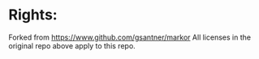 # Rights:
Forked from https://www.github.com/gsantner/markor
All licenses in the original repo above apply to this repo.
